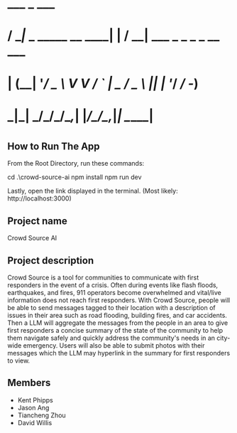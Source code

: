 #
#   ___                   _   ___                       
#  / __|_ _ _____ __ ____| | / __| ___ _  _ _ _ __ ___  
# | (__| '_/ _ \ V  V / _` | \__ \/ _ \ || | '_/ _/ -_) 
#  \___|_| \___/\_/\_/\__,_| |___/\___/\_,_|_| \__\___| 
#                                                       


## How to Run The App
From the Root Directory, run these commands:

cd .\crowd-source-ai
npm install
npm run dev

Lastly, open the link displayed in the terminal. (Most likely: http://localhost:3000)

## Project name
Crowd Source AI

## Project description
Crowd Source is a tool for communities to communicate with first responders in the event of a crisis. Often during events like flash floods, earthquakes, and fires, 911 operators become overwhelmed and vital/live information does not reach first responders. With Crowd Source, people will be able to send messages tagged to their location with a description of issues in their area such as road flooding, building fires, and car accidents. Then a LLM will aggregate the messages from the people in an area to give first responders a concise summary of the state of the community to help them navigate safely and quickly address the community's needs in an city-wide emergency. Users will also be able to submit photos with their messages which the LLM may hyperlink in the summary for first responders to view.


## Members
- Kent Phipps
- Jason Ang
- Tiancheng Zhou
- David Willis